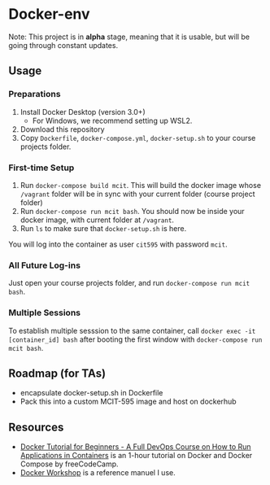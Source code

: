 # Docker-env

Note: This project is in **alpha** stage, meaning that it is usable, but will be going through constant updates.

## Usage

### Preparations

1. Install Docker Desktop (version 3.0+)
    * For Windows, we recommend setting up WSL2.
1. Download this repository
1. Copy `Dockerfile`, `docker-compose.yml`, `docker-setup.sh` to your course projects folder.

### First-time Setup

1. Run `docker-compose build mcit`. This will build the docker image whose `/vagrant` folder will be in sync with your current folder (course project folder)
1. Run `docker-compose run mcit bash`. You should now be inside your docker image, with current folder at `/vagrant`.
1. Run `ls` to make sure that `docker-setup.sh` is here.

You will log into the container as user `cit595` with password `mcit`.

### All Future Log-ins

Just open your course projects folder, and run `docker-compose run mcit bash`.

### Multiple Sessions

To establish multiple sesssion to the same container, call `docker exec -it [container_id] bash` after booting the first window with `docker-compose run mcit bash`.

## Roadmap (for TAs)

* encapsulate docker-setup.sh in Dockerfile
* Pack this into a custom MCIT-595 image and host on dockerhub

## Resources

* [Docker Tutorial for Beginners - A Full DevOps Course on How to Run Applications in Containers](https://www.youtube.com/watch?v=fqMOX6JJhGo) is an 1-hour tutorial on Docker and Docker Compose by freeCodeCamp.
* [Docker Workshop](https://ipfs.io/ipfs/bafykbzacedzdnp34xeneqcaxcot7gvxpw55l5qrvgic6ma7tsoshfvpxvwev6?filename=Vincent%20Sesto%20et%20al.%20-%20The%20Docker%20Workshop_%20Learn%20how%20to%20use%20Docker%20containers%20effectively%20to%20speed%20up%20the%20development%20process-Packt%20Publishing%20%282020%29.pdf) is a reference manuel I use.
